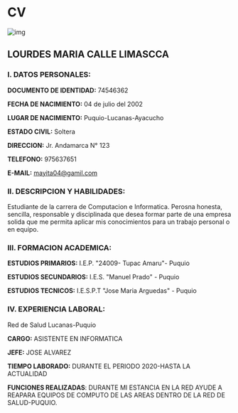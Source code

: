 # CV 
![img](https://encrypted-tbn0.gstatic.com/images?q=tbn:ANd9GcTY59hEacHiurXLpYhzVkjksylY3bAaKa3lFA&usqp=CAU)
## LOURDES MARIA CALLE LIMASCCA

### I. DATOS PERSONALES:

**DOCUMENTO DE IDENTIDAD:**  74546362

**FECHA DE NACIMIENTO:**    04 de julio del 2002

**LUGAR DE NACIMIENTO:** Puquio-Lucanas-Ayacucho

**ESTADO CIVIL:**  Soltera

**DIRECCION:**   Jr. Andamarca N° 123

**TELEFONO:**   975637651

**E-MAIL:**  mayita04@gamil.com

### II. DESCRIPCION Y HABILIDADES:
Estudiante de la carrera de Computacion e Informatica. Perosna honesta, sencilla, responsable y disciplinada que desea formar parte de una empresa solida que me permita aplicar mis conocimientos para un trabajo personal o en equipo.


### III. FORMACION ACADEMICA:

**ESTUDIOS PRIMARIOS:** I.E.P. "24009- Tupac Amaru"- Puquio

**ESTUDIOS SECUNDARIOS:** I.E.S. "Manuel Prado" - Puquio

**ESTUDIOS TECNICOS:** I.E.S.P.T "Jose Maria Arguedas" - Puquio

### IV. EXPERIENCIA LABORAL:
Red de Salud Lucanas-Puquio

**CARGO:** ASISTENTE EN INFORMATICA

**JEFE:** JOSE ALVAREZ

**TIEMPO LABORADO:** DURANTE EL PERIODO 2020-HASTA LA ACTUALIDAD

**FUNCIONES REALIZADAS**: DURANTE MI ESTANCIA EN LA RED AYUDE A REAPARA EQUIPOS DE COMPUTO DE LAS AREAS DENTRO DE LA RED DE SALUD-PUQUIO.
 




